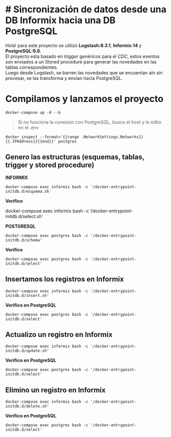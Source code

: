 ﻿<!DOCTYPE html>
<html>

<head>
  <meta charset="utf-8">
  <meta name="viewport" content="width=device-width, initial-scale=1.0">
  <title>Welcome file</title>
  <link rel="stylesheet" href="https://stackedit.io/style.css" />
</head>

<body class="stackedit">
  <div class="stackedit__html"><h1 id="sincronización-de-datos-desde-una-db-informix-hacia-una-db-postgresql"># Sincronización de datos desde una DB Informix hacia una DB PostgreSQL</h1>
<p>Hola! para este proyecto se utilizó <strong>Logstash:8.3.1</strong>, <strong>Informix:14</strong> y <strong>PostgreSQL:9.6</strong>.<br>
El proyecto esta basado en <em>trigger</em> genéricos para el <em>CDC</em>, estos  eventos son enviados a un Stored procedure para generar las novedades en las tablas correspondientes.<br>
Luego desde Logstash, se barren las novedades que se encuentan aín sin procesar, se las transforma y envían hacia PostgreSQL.</p>
<h1 id="compilamos-y-lanzamos-el-proyecto">Compilamos y lanzamos el proyecto</h1>
<pre><code>docker-compose up -d --b
</code></pre>
<blockquote>
<p>Si no funciona la conexión con PostgreSQL, busco el host y lo edito en el .env</p>
</blockquote>
<pre><code>docker inspect --format='{{range .NetworkSettings.Networks}}{{.IPAddress}}{{end}}' postgres
</code></pre>
<h2 id="genero-las-estructuras-esquemas-tablas-trigger-y-stored-procedure">Genero las estructuras (esquemas, tablas, trigger y stored procedure)</h2>
<p><strong>INFORMIX</strong></p>
<pre><code>docker-compose exec informix bash -c '/docker-entrypoint-initdb.d/esquema.sh'
</code></pre>
<p><strong>Verifico</strong></p>
<p>docker-compose exec informix bash -c ‘/docker-entrypoint-initdb.d/select.sh’</p>
<p><strong>POSTGRESQL</strong></p>
<pre><code>docker-compose exec postgres bash -c '/docker-entrypoint-initdb.d/schema'
</code></pre>
<p><strong>Verifico</strong></p>
<pre><code>docker-compose exec postgres bash -c '/docker-entrypoint-initdb.d/select'
</code></pre>
<h2 id="insertamos-los-registros-en-informix">Insertamos los registros en Informix</h2>
<pre><code>docker-compose exec informix bash -c '/docker-entrypoint-initdb.d/insert.sh'
</code></pre>
<p><strong>Verifico en PostgreSQL</strong></p>
<pre><code>docker-compose exec postgres bash -c '/docker-entrypoint-initdb.d/select'
</code></pre>
<h2 id="actualizo-un-registro-en-informix">Actualizo un registro en Informix</h2>
<pre><code>docker-compose exec informix bash -c '/docker-entrypoint-initdb.d/update.sh'
</code></pre>
<p><strong>Verifico en PostgreSQL</strong></p>
<pre><code>docker-compose exec postgres bash -c '/docker-entrypoint-initdb.d/select'
</code></pre>
<h2 id="elimino-un-registro-en-informix">Elimino un registro en Informix</h2>
<pre><code>docker-compose exec informix bash -c '/docker-entrypoint-initdb.d/delete.sh'
</code></pre>
<p><strong>Verifico en PostgreSQL</strong></p>
<pre><code>docker-compose exec postgres bash -c '/docker-entrypoint-initdb.d/select'
</code></pre>
</div>
</body>

</html>
